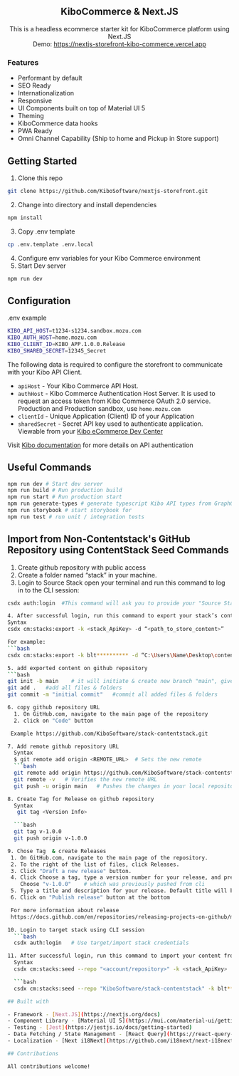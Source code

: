 <h2 align="center">KiboCommerce & Next.JS</h2>

<p align="center">
This is a headless ecommerce starter kit for KiboCommerce platform using Next.JS <br>
Demo: <a href="https://nextjs-storefront-kibo-commerce.vercel.app">https://nextjs-storefront-kibo-commerce.vercel.app</a>
</p>

### Features

- Performant by default
- SEO Ready
- Internationalization
- Responsive
- UI Components built on top of Material UI 5
- Theming
- KiboCommerce data hooks
- PWA Ready
- Omni Channel Capability (Ship to home and Pickup in Store support)

## Getting Started

1. Clone this repo

```bash
git clone https://github.com/KiboSoftware/nextjs-storefront.git
```

2. Change into directory and install dependencies

```bash
npm install
```

3. Copy .env template

```bash
cp .env.template .env.local
```

4. Configure env variables for your Kibo Commerce environment
5. Start Dev server

```bash
npm run dev
```

## Configuration

.env example

```bash
KIBO_API_HOST=t1234-s1234.sandbox.mozu.com
KIBO_AUTH_HOST=home.mozu.com
KIBO_CLIENT_ID=KIBO_APP.1.0.0.Release
KIBO_SHARED_SECRET=12345_Secret
```

The following data is required to configure the storefront to communicate with your Kibo API Client.

- `apiHost` - Your Kibo Commerce API Host.
- `authHost` - Kibo Commerce Authentication Host Server. It is used to request an access token from Kibo Commerce OAuth 2.0 service. Production and Production sandbox, use `home.mozu.com`
- `clientId` - Unique Application (Client) ID of your Application
- `sharedSecret` - Secret API key used to authenticate application. Viewable from your [Kibo eCommerce Dev Center](https://mozu.com/login)

Visit [Kibo documentation](https://apidocs.kibong-perf.com/?spec=graphql#auth) for more details on API authentication

## Useful Commands

```bash
npm run dev # Start dev server
npm run build # Run production build
npm run start # Run production start
npm run generate-types # generate typescript Kibo API types from GraphQL Schema
npm run storybook # start storybook for
npm run test # run unit / integration tests
```

## Import from Non-Contentstack's GitHub Repository using ContentStack Seed Commands

1. Create github repository with public access
2. Create a folder named “stack” in your machine.
3. Login to Source Stack
   open your terminal and run this command to log in to the CLI session:

````bash
csdx auth:login  #This command will ask you to provide your "Source Stack" Contentstack account credentials.

4. After successful login, run this command to export your stack’s content to the “stack” folder:
Syntax
csdx cm:stacks:export -k <stack_ApiKey> -d “<path_to_store_content>”

For example:
```bash
csdx cm:stacks:export -k blt********** -d “C:\Users\Name\Desktop\content\stack”

5. add exported content on github repository
```bash
git init -b main    # it will initiate & create new branch "main", give any name for branch
git add .   #add all files & folders
git commit -m "initial commit"   #commit all added files & folders

6. copy github repository URL
  1. On GitHub.com, navigate to the main page of the repository
  2. click on "Code" button

 Example https://github.com/KiboSoftware/stack-contentstack.git

7. Add remote github repository URL
  Syntax
  $ git remote add origin <REMOTE_URL>  # Sets the new remote
  ```bash
  git remote add origin https://github.com/KiboSoftware/stack-contentstack.git
  git remote -v   # Verifies the new remote URL
  git push -u origin main   # Pushes the changes in your local repository up to the remote repository you specified as the origin

8. Create Tag for Release on github repository
  Syntax
   git tag <Version Info>

  ```bash
  git tag v-1.0.0
  git push origin v-1.0.0

9. Chose Tag  & create Releases
 1. On GitHub.com, navigate to the main page of the repository.
 2. To the right of the list of files, click Releases.
 3. Click "Draft a new release" button.
 4. Click Choose a tag, type a version number for your release, and press Enter. Alternatively, select an existing tag.
    Choose "v-1.0.0"    # which was previously pushed from cli
 5. Type a title and description for your release. Default title will be selected tag - name like "v-1.0.0"
 6. Click on "Publish release" button at the bottom

 For more information about release
 https://docs.github.com/en/repositories/releasing-projects-on-github/managing-releases-in-a-repository

10. Login to target stack using CLI session
  ```bash
  csdx auth:login   # Use target/import stack credentials

11. After successful login, run this command to import your content from github repo to the target “stack”:
  Syntax
  csdx cm:stacks:seed --repo "<account/repository>" -k <stack_ApiKey>

  ```bash
  csdx cm:stacks:seed --repo "KiboSoftware/stack-contentstack" -k blt**********

## Built with

- Framework - [Next.JS](https://nextjs.org/docs)
- Component Library - [Material UI 5](https://mui.com/material-ui/getting-started/overview/)
- Testing - [Jest](https://jestjs.io/docs/getting-started)
- Data Fetching / State Management - [React Query](https://react-query-v3.tanstack.com/overview)
- Localization - [Next i18Next](https://github.com/i18next/next-i18next)

## Contributions

All contributions welcome!
````

